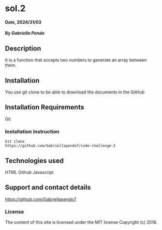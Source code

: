 # sol.2

#### Date, 2024/31/03

#### By *Gabriella Pendo*

## Description
It is a function that accepts two numbers to generate an array between them.


## Installation
You use git clone to be able to download the documents in the GitHub

## Installation Requirements
Git

### Installation instruction
```
Git clone 
https://github.com/Gabriellapendo7/code-challenge-2

```

## Technologies used
HTML
Github
Javascript

## Support and contact details
 https://github.com/Gabriellapendo7

### License
The content of this site is licensed under the MIT license
Copyright (c) 2018.
